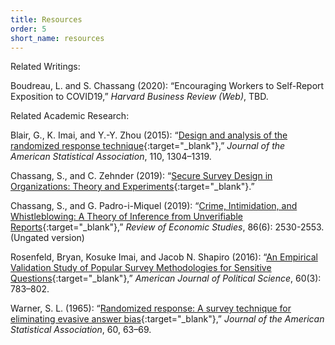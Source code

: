 ```yaml
---
title: Resources
order: 5
short_name: resources
---
```

Related Writings: 

Boudreau, L. and S. Chassang (2020): “Encouraging Workers to Self-Report Exposition to COVID19,” *Harvard Business Review (Web)*, TBD. 

Related Academic Research: 

Blair, G., K. Imai, and Y.-Y. Zhou (2015): “[Design and analysis of the randomized response technique](https://doi.org/10.1080/01621459.2015.1050028){:target="_blank"},” *Journal of the American Statistical Association*, 110, 1304–1319.

Chassang, S., and C. Zehnder (2019): “[Secure Survey Design in Organizations: Theory and Experiments](https://www.sylvainchassang.org/assets/papers/secure_survey_design.pdf){:target="_blank"}.” 

Chassang, S., and G. Padro-i-Miquel (2019): “[Crime, Intimidation, and Whistleblowing: A Theory of Inference from Unverifiable Reports](https://www.sylvainchassang.org/assets/papers/crime_intimidation_whistleblowing.pdf){:target="_blank"},” *Review of Economic Studies*, 86(6): 2530-2553. (Ungated version)

Rosenfeld, Bryan, Kosuke Imai, and Jacob N. Shapiro (2016): “[An Empirical Validation Study of Popular Survey Methodologies for Sensitive Questions](https://imai.fas.harvard.edu/research/files/validate.pdf){:target="_blank"},” *American Journal of Political Science*, 60(3): 783–802. 

Warner, S. L. (1965): “[Randomized response: A survey technique for eliminating evasive answer bias](https://doi.org/10.1080/01621459.1965.10480775){:target="_blank"},” *Journal of the American Statistical Association*, 60, 63–69.
